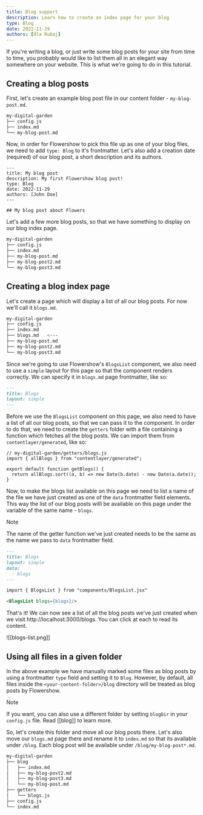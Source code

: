 ```yaml
---
title: Blog support
description: Learn how to create an index page for your blog
type: Blog
date: 2022-11-29
authors: [Ola Rubaj]
---
```


If you're writing a blog, or just write some blog posts for your site from time to time, you probably would like to list them all in an elegant way somewhere on your website. This is what we're going to do in this tutorial.

## Creating a blog posts

First, let's create an example blog post file in our content folder - `my-blog-post.md`.

```sh
my-digital-garden
├── config.js
├── index.md
└── my-blog-post.md
```

Now, in order for Flowershow to pick this file up as one of your blog files, we need to add `type: Blog` to it's frontmatter. Let's also add a creation date (required) of our blog post, a short description and its authors.

```
---
title: My blog post
description: My first Flowershow blog post!
type: Blog
date: 2022-11-29
authors: [John Doe]
---

## My blog post about Flowers
```

Let's add a few more blog posts, so that we have something to display on our blog index page.

```sh
my-digital-garden
├── config.js
├── index.md
├── my-blog-post.md
├── my-blog-post2.md
└── my-blog-post3.md
```

## Creating a blog index page

Let's create a page which will display a list of all our blog posts. For now we'll call it `blogs.md`.

```sh
my-digital-garden
├── config.js
├── index.md
├── blogs.md   <---
├── my-blog-post.md
├── my-blog-post2.md
└── my-blog-post3.md
```

Since we're going to use Flowershow's `BlogsList` component, we also need to use a `simple` layout for this page so that the component renders correctly. We can specify it in `blogs.md` page frontmatter, like so:

```md
---
title: Blogs
layout: simple
---
```

Before we use the `BlogsList` component on this page, we also need to have a list of all our blog posts, so that we can pass it to the component. In order to do that, we need to create the `getters` folder with a file containing a function which fetches all the blog posts. We can import them from `contentlayer/generated`, like so:

```
// my-digital-garden/getters/blogs.js
import { allBlogs } from "contentlayer/generated";

export default function getBlogs() {
  return allBlogs.sort((a, b) => new Date(b.date) - new Date(a.date));
}
```

Now, to make the blogs list available on this page we need to list a name of the file we have just created as one of the `data` frontmatter field elements. This way the list of our blog posts willl be available on this page under the variable of the same name - `blogs`.

> [!note]
> The name of the getter function we've just created needs to be the same as the name we pass to `data` frontmatter field.

```md
---
title: Blogs
layout: simple
data:
  - blogs
---

import { BlogsList } from "components/BlogsList.jsx"

<BlogsList blogs={blogs}/>
```

That's it! We can now see a list of all the blog posts we've just created when we visit http://localhost:3000/blogs. You can click at each to read its content.

![[blogs-list.png]]

## Using all files in a given folder

In the above example we have manually marked some files as blog posts by using a frontmatter `type` field and setting it to `Blog`. However, by default, all files inside the `<your-content-folder>/blog` directory will be treated as blog posts by Flowershow.

> [!note]
> If you want, you can also use a different folder by setting `blogDir` in your `config.js` file. Read [[blog]] to learn more.

So, let's create this folder and move all our blog posts there. Let's also move our `blogs.md` page there and rename it to `index.md` so that its available under `/blog`. Each blog post will be available under `/blog/my-blog-post*.md`.

```sh
my-digital-garden
├── blog
│   ├── index.md
│   ├── my-blog-post2.md
│   ├── my-blog-post3.md
│   └── my-blog-post.md
├── getters
│   └── blogs.js
├── config.js
└── index.md
```
